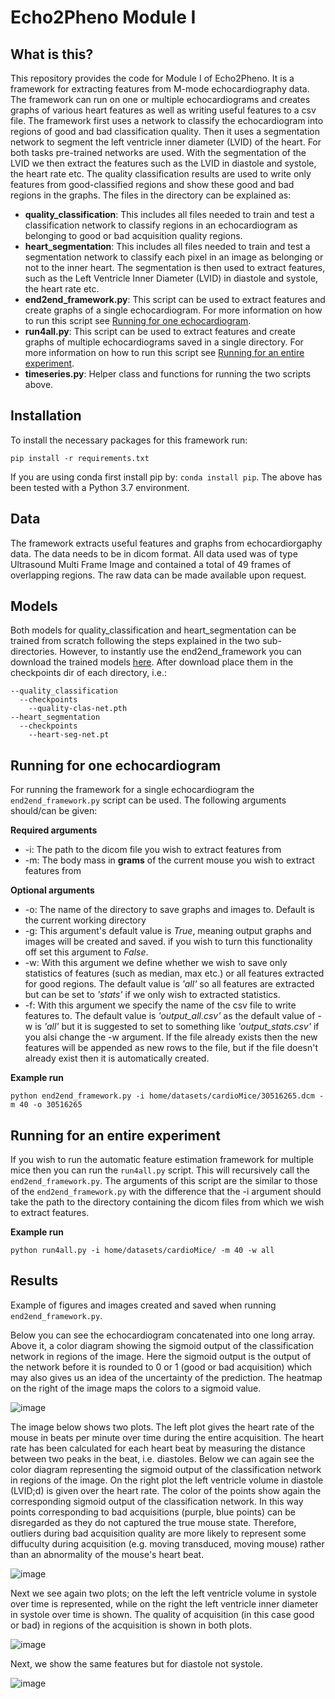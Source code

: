 # Echo2Pheno Module I

## What is this?
This repository provides the code for Module I of Echo2Pheno. It is a framework for extracting features from M-mode echocardiography data. The framework can run on one or multiple echocardiograms and creates graphs of various heart features as well as writing useful features to a csv file. The framework first uses a network to classify the echocardiogram into regions of good and bad classification quality. Then it uses a segmentation network to segment the left ventricle inner diameter (LVID) of the heart. For both tasks pre-trained networks are used. With the segmentation of the LVID we then extract the features such as the LVID in diastole and systole, the heart rate etc. The quality classification results are used to write only features from good-classified regions and show these good and bad regions in the graphs. The files in the directory can be explained as:

* **quality_classification**: This includes all files needed to train and test a classification network to classify regions in an echocardiogram as belonging to good or bad acquisition quality regions.
* **heart_segmentation**: This includes all files needed to train and test a segmentation network to classify each pixel in an image as belonging or not to the inner heart. The segmentation is then used to extract features, such as the Left Ventricle Inner Diameter (LVID) in diastole and systole, the heart rate etc.
* **end2end_framework.py**: This script can be used to extract features and create graphs of a single echocardiogram. For more information on how to run this script see [Running for one echocardiogram](#Running-for-one-echocardiogram).
* **run4all.py**: This script can be used to extract features and create graphs of multiple echocardiograms saved in a single directory. For more information on how to run this script see [Running for an entire experiment](#Running-for-an-entire-experiment).
* **timeseries.py**: Helper class and functions for running the two scripts above.

## Installation

To install the necessary packages for this framework run:

```
pip install -r requirements.txt
```

If you are using conda first install pip by: ```conda install pip```. The above has been tested with a Python 3.7 environment.

## Data

The framework extracts useful features and graphs from echocardiorgaphy data. The data needs to be in dicom format. All data used was of type Ultrasound Multi Frame Image and contained a total of 49 frames of overlapping regions. The raw data can be made available upon request.

## Models
Both models for quality_classification and heart_segmentation can be trained from scratch following the steps explained in the two sub-directories. However, to instantly use the end2end_framework you can download the trained models [here](https://zenodo.org/record/3941857#.XwxgUC2w3s0). After download place them in the checkpoints dir of each directory, i.e.:

```
--quality_classification
  --checkpoints
    --quality-clas-net.pth
--heart_segmentation
  --checkpoints
    --heart-seg-net.pt
```

## Running for one echocardiogram

For running the framework for a single echocardiogram the ```end2end_framework.py``` script can be used. The following arguments should/can be given:

**Required arguments**

* -i: The path to the dicom file you wish to extract features from
* -m: The body mass in **grams** of the current mouse you wish to extract features from

**Optional arguments**

* -o: The name of the directory to save graphs and images to. Default is the current working directory
* -g: This argument's default value is _True_, meaning output graphs and images will be created and saved. if you wish to turn this functionality off set this argument to _False_.
* -w: With this argument we define whether we wish to save only statistics of features (such as median, max etc.) or all features extracted for good regions. The default value is _'all'_ so all features are extracted but can be set to _'stats'_ if we only wish to extracted statistics.
* -f: With this argument we specify the name of the csv file to write features to. The default value is _'output_all.csv'_ as the default value of -w is _'all'_ but it is suggested to set to something like _'output_stats.csv'_ if you alsi change the -w argument. If the file already exists then the new features will be appended as new rows to the file, but if the file doesn't already exist then it is automatically created.

**Example run**
```
python end2end_framework.py -i home/datasets/cardioMice/30516265.dcm -m 40 -o 30516265
```

## Running for an entire experiment

If you wish to run the automatic feature estimation framework for multiple mice then you can run the ```run4all.py``` script. This will recursively call the ```end2end_framework.py```. The arguments of this script are the similar to those of the ```end2end_framework.py``` with the difference that the -i argument should take the path to the directory containing the dicom files from which we wish to extract features.

**Example run**
```
python run4all.py -i home/datasets/cardioMice/ -m 40 -w all
```

## Results
Example of figures and images created and saved when running ```end2end_framework.py```.

Below you can see the echocardiogram concatenated into one long array. Above it, a color diagram showing the sigmoid output of the classification network in regions of the image. Here the sigmoid output is the output of the network before it is rounded to 0 or 1 (good or bad acquisition) which may also gives us an idea of the uncertainty of the prediction. The heatmap on the right of the image maps the colors to a sigmoid value. 

![image](https://github.com/HelmholtzAI-Consultants-Munich/Automatic-Heart-Features-Estimation-from-Transthoracic-M-mode-Echocardiography/blob/master/Module%20I/images/output_img.png)

The image below shows two plots. The left plot gives the heart rate of the mouse in beats per minute over time during the entire acquisition. The heart rate has been calculated for each heart beat by measuring the distance between two peaks in the beat, i.e. diastoles. Below we can again see the color diagram representing the sigmoid output of the classification network in regions of the image. On the right plot the left ventricle volume in diastole (LVID;d) is given over the heart rate. The color of the points show again the corresponding sigmoid output of the classification network. In this way points corresponding to bad acquisitions (purple, blue points) can be disregarded as they do not captured the true mouse state. Therefore, outliers during bad acquisition quality are more likely to represent some diffuculty during acquisition (e.g. moving transduced, moving mouse) rather than an abnormality of the mouse's heart beat.

![image](https://github.com/HelmholtzAI-Consultants-Munich/Automatic-Heart-Features-Estimation-from-Transthoracic-M-mode-Echocardiography/blob/master/Module%20I/images/output_heartrate.png)

Next we see again two plots; on the left the left ventricle volume in systole over time is represented, while on the right the left ventricle inner diameter in systole over time is shown. The quality of acquisition (in this case good or bad) in regions of the acquisition is shown in both plots.

![image](https://github.com/HelmholtzAI-Consultants-Munich/Automatic-Heart-Features-Estimation-from-Transthoracic-M-mode-Echocardiography/blob/master/Module%20I/images/output_systole.png)

Next, we show the same features but for diastole not systole.

![image](https://github.com/HelmholtzAI-Consultants-Munich/Automatic-Heart-Features-Estimation-from-Transthoracic-M-mode-Echocardiography/blob/master/Module%20I/images/output_diastole.png)

